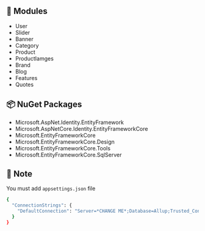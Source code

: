 ## 🧩 Modules

- User
- Slider
- Banner
- Category
- Product
- ProductIamges
- Brand
- Blog
- Features
- Quotes


## 📦 NuGet Packages

- Microsoft.AspNet.Identity.EntityFramework
- Microsoft.AspNetCore.Identity.EntityFrameworkCore
- Microsoft.EntityFrameworkCore
- Microsoft.EntityFrameworkCore.Design
- Microsoft.EntityFrameworkCore.Tools
- Microsoft.EntityFrameworkCore.SqlServer


## 📝 Note
You must add `appsettings.json` file

```bash
{
  "ConnectionStrings": {
    "DefaultConnection": "Server=*CHANGE ME*;Database=Allup;Trusted_Connection=True;MultipleActiveResultSets=true"
  }
}
```
